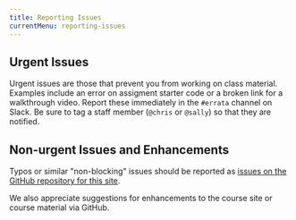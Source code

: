 ```yaml
---
title: Reporting Issues
currentMenu: reporting-issues
---
```


## Urgent Issues

Urgent issues are those that prevent you from working on class material. Examples include an error on assigment starter code or a broken link for a walkthrough video. Report these immediately in the `#errata` channel on Slack. Be sure to tag a staff member (`@chris` or `@sally`) so that they are notified.

## Non-urgent Issues and Enhancements

Typos or similar "non-blocking" issues should be reported as [issues on the GitHub repository for this site](https://github.com/LaunchCodeEducation/skills-front-end/issues).

We also appreciate suggestions for enhancements to the course site or course material via GitHub.
